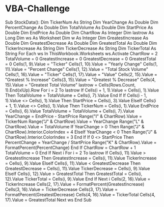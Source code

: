 # VBA-Challenge
Sub StockData():
Dim TickerNum As String
Dim YearChange As Double
Dim PercentChange As Double
Dim TotalVolume As Double
Dim StartPrice As Double
Dim EndPrice As Double
Dim ChartRow As Integer
Dim lastrow As Long
Dim ws As Worksheet
Dim w As Integer
Dim GreatestIncrease As Double
Dim GreatestDecrease As Double
Dim GreatestTotal As Double
Dim TickerIncrease As String
Dim TickerDecrease As String
Dim TickerTotal As String
For Each ws In ThisWorkbook.Worksheets
    ws.Activate
    ChartRow = 2
    TotalVolume = 0
    GreatestIncrease = 0
    GreatestDecrease = 0
    GreatestTotal = 0
    Cells(1, 9).Value = "Ticker"
    Cells(1, 10).Value = "Yearly Change"
    Cells(1, 11).Value = "Percent Change"
    Cells(1, 12).Value = "Total Stock Volume"
    Cells(1, 16).Value = "Ticker"
    Cells(1, 17).Value = "Value"
    Cells(2, 15).Value = "Greatest % Increase"
    Cells(3, 15).Value = "Greatest % Decrease"
    Cells(4, 15).Value = "Greatest Total Volume"
    lastrow = Cells(Rows.Count, 1).End(xlUp).Row
        For i = 2 To lastrow
            If Cells(i + 1, 1).Value = Cells(i, 1).Value Then
                TotalVolume = TotalVolume + Cells(i, 7).Value
            End If
            If Cells(i - 1, 1).Value <> Cells(i, 1).Value Then
                StartPrice = Cells(i, 3).Value
            ElseIf Cells(i + 1, 1).Value <> Cells(i, 1).Value Then
                TickerNum = Cells(i, 1).Value
                EndPrice = Cells(i, 6).Value
                TotalVolume = TotalVolume + Cells(i, 7).Value
                YearChange = EndPrice - StartPrice
                Range("I" & ChartRow).Value = TickerNum
                Range("J" & ChartRow).Value = YearChange
                Range("L" & ChartRow).Value = TotalVolume
                    If YearChange > 0 Then
                        Range("J" & ChartRow).Interior.ColorIndex = 4
                    ElseIf YearChange < 0 Then
                        Range("J" & ChartRow).Interior.ColorIndex = 3
                    End If
                    If 0 <> StartPrice Then
                        PercentChange = YearChange / StartPrice
                        Range("K" & ChartRow).Value = FormatPercent(PercentChange)
                    End If
                ChartRow = ChartRow + 1
                TotalVolume = 0
            End If
        Next i
        For i = 2 To lastrow
            If Cells(i, 11).Value > GreatestIncrease Then
                GreatestIncrease = Cells(i, 11).Value
                TickerIncrease = Cells(i, 9).Value
            ElseIf Cells(i, 11).Value < GreatestDecrease Then
                GreatestDecrease = Cells(i, 11).Value
                TickerDecrease = Cells(i, 9).Value
            ElseIf Cells(i, 12).Value > GreatestTotal Then
                GreatestTotal = Cells(i, 12).Value
                TickerTotal = Cells(i, 9).Value
            End If
            Next i
        Cells(2, 16).Value = TickerIncrease
        Cells(2, 17).Value = FormatPercent(GreatestIncrease)
        Cells(3, 16).Value = TickerDecrease
        Cells(3, 17).Value = FormatPercent(GreatestDecrease)
        Cells(4, 16).Value = TickerTotal
        Cells(4, 17).Value = GreatestTotal
Next ws
End Sub
